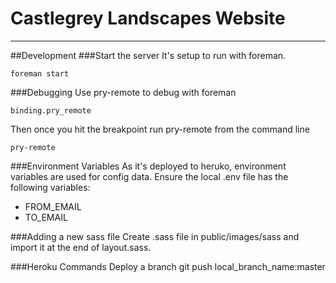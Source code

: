 # Castlegrey Landscapes Website
----
##Development
###Start the server
It's setup to run with foreman.

    foreman start
###Debugging
Use pry-remote to debug with foreman

    binding.pry_remote

Then once you hit the breakpoint run pry-remote from the command line

    pry-remote
###Environment Variables
As it's deployed to heruko, environment variables are used for config data. Ensure the local .env file has the following variables:

* FROM_EMAIL
* TO_EMAIL

###Adding a new sass file
Create .sass file in public/images/sass and import it at the end of layout.sass.

###Heroku Commands
Deploy a branch
    git push local_branch_name:master